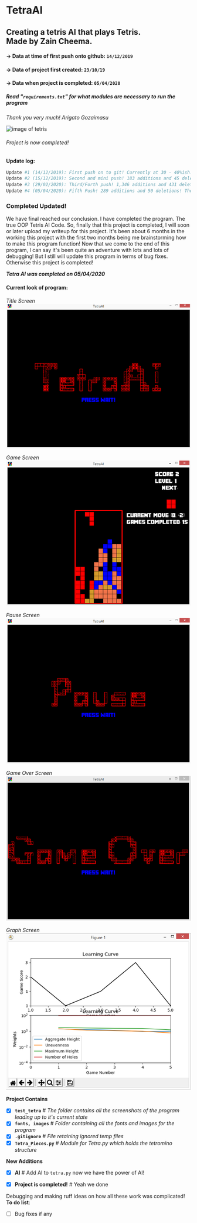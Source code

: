 TetraAI
========================================
Creating a tetris AI that plays Tetris.\
**Made by Zain Cheema.**
----------------------------------------
#### -> Data at time of first push onto github: `14/12/2019`
#### -> Data of project first created: `23/10/19`
#### -> Data when project is completed: `05/04/2020`
##### Read "`requirements.txt`" for what modules are necessary to run the program
*Thank you very much! Arigato Gozaimasu*

![image of tetris](https://s3.amazonaws.com/tetris-www/assets/article/2017/06/14/tetris-lingo-feature_feature.jpg)

###### Project is now completed!

__Update log:__

```python
Update #1 (14/12/2019): First push on to git! Currently at 30 - 40%ish. Main game source found at: *Tetra.py*
Update #2 (15/12/2019): Second and mini push! 183 additions and 45 deletions!
Update #3 (29/02/2020): Third/Forth push! 1,346 additions and 431 deletions!
Update #4 (05/04/2020): Fifth Push! 289 additions and 50 deletions! The program is
```
### **Completed Updated!**

We have final reached our conclusion. I have completed the program. The true OOP Tetris AI Code.
So, finally that this project is completed, I will soon or later upload my writeup for this project.
It's been about 6 months in the working this project with the first two months being me brainstorming 
how to make this program function!
Now that we come to the end of this program, I can say it's been quite an adventure with lots and lots
of debugging!
But I still will update this program in terms of bug fixes. Otherwise this project is completed!

***Tetra AI was completed on 05/04/2020***

#### __Current look of program:__

*Title Screen*
![](images/TetraAIMG1.png)

*Game Screen*
![](images/TetraAIMG2.png)

*Pause Screen*
![](images/TetraAIMG3.png)

*Game Over Screen*
![](images/TetraAIMG4.png)

*Graph Screen*
![](images/TetraAIMG5.png)

**Project Contains**

- [x] **`test_tetra`** # *The folder contains all the screenshots of the program leading up to it's current state*
- [x] **`fonts, images`** # *Folder containing all the fonts and images for the program*
- [x] **`.gitignore`** # *File retaining ignored temp files*
- [x] **`Tetra_Pieces.py`** # *Module for Tetra.py which holds the tetromino structure*

**New Additions**

- [x] **AI** # Add AI to `tetra.py` now we have the power of AI!
- [x] **Project is completed!** # Yeah we done


Debugging and making ruff ideas on how all these work was complicated!\
**To do list**:
- [ ] Bug fixes if any

